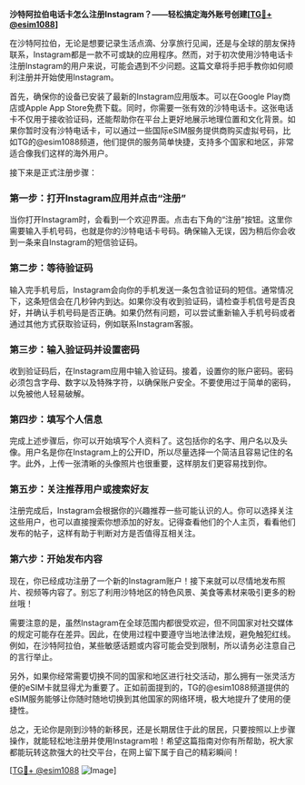**沙特阿拉伯电话卡怎么注册Instagram？——轻松搞定海外账号创建[[TG💪+ @esim1088](https://t.me/s/esim1088)]**

在沙特阿拉伯，无论是想要记录生活点滴、分享旅行见闻，还是与全球的朋友保持联系，Instagram都是一款不可或缺的应用程序。然而，对于初次使用沙特电话卡注册Instagram的用户来说，可能会遇到不少问题。这篇文章将手把手教你如何顺利注册并开始使用Instagram。

首先，确保你的设备已安装了最新的Instagram应用版本。可以在Google Play商店或Apple App Store免费下载。同时，你需要一张有效的沙特电话卡。这张电话卡不仅用于接收验证码，还能帮助你在平台上更好地展示地理位置和文化背景。如果你暂时没有沙特电话卡，可以通过一些国际eSIM服务提供商购买虚拟号码，比如TG的@esim1088频道，他们提供的服务简单快捷，支持多个国家和地区，非常适合像我们这样的海外用户。

接下来是正式注册步骤：

### 第一步：打开Instagram应用并点击“注册”

当你打开Instagram时，会看到一个欢迎界面。点击右下角的“注册”按钮。这里你需要输入手机号码，也就是你的沙特电话卡号码。确保输入无误，因为稍后你会收到一条来自Instagram的短信验证码。

### 第二步：等待验证码

输入完手机号后，Instagram会向你的手机发送一条包含验证码的短信。通常情况下，这条短信会在几秒钟内到达。如果你没有收到验证码，请检查手机信号是否良好，并确认手机号码是否正确。如果仍然有问题，可以尝试重新输入手机号码或者通过其他方式获取验证码，例如联系Instagram客服。

### 第三步：输入验证码并设置密码

收到验证码后，在Instagram应用中输入验证码。接着，设置你的账户密码。密码必须包含字母、数字以及特殊字符，以确保账户安全。不要使用过于简单的密码，以免被他人轻易破解。

### 第四步：填写个人信息

完成上述步骤后，你可以开始填写个人资料了。这包括你的名字、用户名以及头像。用户名是你在Instagram上的公开ID，所以尽量选择一个简洁且容易记住的名字。此外，上传一张清晰的头像照片也很重要，这样朋友们更容易找到你。

### 第五步：关注推荐用户或搜索好友

注册完成后，Instagram会根据你的兴趣推荐一些可能认识的人。你可以选择关注这些用户，也可以直接搜索你想添加的好友。记得查看他们的个人主页，看看他们发布的帖子，这样有助于判断对方是否值得互相关注。

### 第六步：开始发布内容

现在，你已经成功注册了一个新的Instagram账户！接下来就可以尽情地发布照片、视频等内容了。别忘了利用沙特地区的特色风景、美食等素材来吸引更多的粉丝哦！

需要注意的是，虽然Instagram在全球范围内都很受欢迎，但不同国家对社交媒体的规定可能存在差异。因此，在使用过程中要遵守当地法律法规，避免触犯红线。例如，在沙特阿拉伯，某些敏感话题或内容可能会受到限制，所以请务必注意自己的言行举止。

另外，如果你经常需要切换不同的国家和地区进行社交活动，那么拥有一张灵活方便的eSIM卡就显得尤为重要了。正如前面提到的，TG的@esim1088频道提供的eSIM服务能够让你随时随地切换到其他国家的网络环境，极大地提升了使用的便捷性。

总之，无论你是刚到沙特的新移民，还是长期居住于此的居民，只要按照以上步骤操作，就能轻松地注册并使用Instagram啦！希望这篇指南对你有所帮助，祝大家都能玩转这款强大的社交平台，在网上留下属于自己的精彩瞬间！

[[TG💪+ @esim1088](https://t.me/s/esim1088) ![Image](https://i.postimg.cc/4NQfJmqS/Snipaste-2025-05-13-00-14-12.png)]